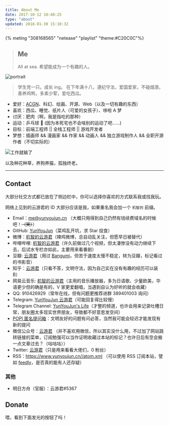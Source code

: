 ```yaml
---
title: About Me
date: 2017-10-12 10:48:25
type: "about"
updated: 2018-01-30 15:10:32
---
```


{% meting "308168565" "netease" "playlist" "theme:#C20C0C"%}

> ## Me
>
> All at sea.
> 希望能成为一个有趣的人。

<div class="text-center">
  <div class="site-author-avatar">
    <img src="https://www.yunyoujun.cn/images/avatar.jpg" alt="portrait" title="ID : 云游君">
  </div>
</div>

> 学生党一只。成长 ing。
> 在下年满十八，遵纪守法，爱国爱家，不碰烟酒，善养鸡鸭，多素少荤，爱吃西瓜。

- 爱好：[ACGN](https://baike.baidu.com/item/ACGN)、科幻、绘画、开源、Web（以及一切有趣的东西）
- 喜欢：西瓜、睡觉、纸片人（可爱的女孩子）、哆啦 A 梦
- 讨厌：肥肉（啊，我是指吃的那种）
- 运动：乒乓球 🏓 (因为本死宅也不会啥别的运动了吧……)
- 目标：前端工程师 || 全栈工程师 || 游戏开发者
- 梦想：插画师 && 漫画家 && 作家 && 动画人 && 独立游戏制作人 && 全职开源作者（不切实际的）

![工作就输了](https://cdn.jsdelivr.net/gh/YunYouJun/cdn/img/meme/no-work.jpg)

以及种花种草，养狗养猫，孤独终老。

---

## Contact

大部分社交方式都已放在了侧边栏中，你可以选择你喜欢的方式联系我或找我玩。

网络上见到的云游君的 ID 大部分应该是我，如果重名我会加一个 `机智的` 前缀。

- Email：<me@yunyoujun.cn> （大概只用得到自己仍然有钱续费域名的时候吧！~~（笑）~~）
- GitHub: [YunYouJun](https://github.com/YunYouJun)（菜鸡乱开坑，求 Star 投食）
- 微博：[机智的云游君](https://weibo.com/jizhideyunyoujun)（辣鸡微博，总自动乱关注，但愿早日被替代）
- 哔哩哔哩: [机智的云游君](https://space.bilibili.com/1579790)（许久前做过几个视频，但太凄惨没有动力继续下去，后试水专栏亦如此，主要用来看番剧）
- 豆瓣: [云游君](https://www.douban.com/people/yunyoujun/)（用过 [Bangumi](http://bangumi.tv/user/yunyoujun)，但苦于速度太慢不稳定，转为豆瓣，标记看过的书影音）
- 知乎：[云游君](https://www.zhihu.com/people/yunyoujun/)（只看不答，文明守法，因为自己实在没有有趣的经历可以装 B）
- 网易云音乐: [机智的云游君](http://music.163.com/#/user/home?id=247102977)（主用的音乐播放器，多为日语歌、少量欧美，华语更少但的确是有的，V 家更爱翻唱，当遇到自认为好听的就会收藏）
- QQ: 910426929（常年在线，但有问题更推荐进群 389401003 询问）
- Telegram: [YunYouJun 云游君](https://t.me/YunYouJun)（可能回复得比较慢）
- Telegram Channel: [YunYouJun's Life](https://t.me/yyjlife)（才整的频道，也许会用来记录吐槽日常，朋友圈太多现实世界朋友，导致都不好意思发空间）
- [POPI 匿名提问箱](https://www.popiask.cn/elpsycn)：文明友好的问题有问必答，当然我可能会较迟才能发现有新的提问
- 微信公众号：[云游君](https://cdn.jsdelivr.net/gh/YunYouJun/cdn/img/about/white-qrcode-and-search.jpg) （并不喜欢用微信，所以其实没什么用，不过加了网站跳转链接的菜单，订阅勉强可以当作证明收藏过本站的标记？也许日后有空会搬一点文章过去？（咕咕咕））
- Twitter: [云游君](https://twitter.com/YunYouJun)（只是用来看看大佬们，0 粉丝）
- RSS：<https://www.yunyoujun.cn//atom.xml> （可以使用 RSS 订阅本站，譬如 [feedly](https://feedly.com/)，是否真的能有人还存疑）

<!-- - Bangumi: [云游君](http://bangumi.tv/user/yunyoujun) -->

### 其他

- 明日方舟（官服）：云游君#5367

## Donate

喂，看到下面发光的按钮了吗！
